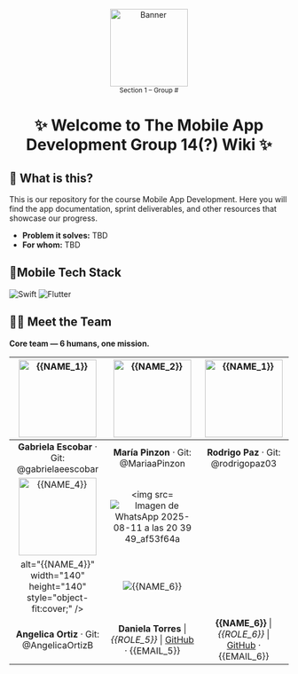 <!-- TITLE + HERO -->
<p align="center">
  <img src="https://github.com/user-attachments/assets/0565d8ce-d697-4191-a8bb-04fd4a7ca875" alt="Banner" width="140" />
  <br>
  <sub>Section 1 – Group #</sub>
</p>


<h1 align="center">✨ Welcome to The Mobile App Development Group 14(?) Wiki ✨</h1>


## 🧩 What is this?
This is our repository for the course Mobile App Development. Here you will find the app documentation, sprint deliverables, and other resources that showcase our progress. 
- **Problem it solves:** TBD
- **For whom:** TBD 
  

## 🧰Mobile Tech Stack
<p>
  <!-- Reemplaza iconos por los de tu stack -->
  <img alt="Swift" src="https://img.shields.io/badge/Swift-FA7343?logo=swift&logoColor=white" />
  <img alt="Flutter" src="https://img.shields.io/badge/Flutter-02569B?logo=flutter&logoColor=white" />

</p>


## 🧑‍🚀 Meet the Team

**Core team — 6 humans, one mission.**


| <img src="https://github.com/user-attachments/assets/51f0b43d-d745-4f37-83de-5077dedbf94f" alt="{{NAME_1}}" width="140" height="140" style="object-fit:cover;" /> |  <img src="https://github.com/user-attachments/assets/62667e04-4c70-4a0e-8089-81aef785ea4a" alt="{{NAME_2}}" width="140" height="140" style="object-fit:cover;" /> |  <img src="https://github.com/user-attachments/assets/baeaf06c-5259-494f-9425-4cae5d692b3f" alt="{{NAME_1}}" width="140" height="140" style="object-fit:cover;" /> |
|:--:|:--:|:--:|
| **Gabriela Escobar** · Git: @gabrielaeescobar |**María Pinzon** · Git: @MariaaPinzon | **Rodrigo Paz** · Git: @rodrigopaz03 |
| <img src="https://github.com/user-attachments/assets/a789ce67-f0f4-4ab0-a5bc-ce9c0cafe142" alt="{{NAME_4}}" width="140" height="140" style="object-fit:cover;" /> |  <img src=![Imagen de WhatsApp 2025-08-11 a las 20 39 49_af53f64a](https://github.com/user-attachments/assets/955b55bb-de83-4c61-a777-27fb6633176a)
 alt="{{NAME_4}}" width="140" height="140" style="object-fit:cover;" /> | ![{{NAME_6}}](https://placehold.co/140x140?text={{NAME_6}}) |
| **Angelica Ortiz**  · Git: @AngelicaOrtizB| **Daniela Torres**  \| _{{ROLE_5}}_  \| [GitHub]({{GITHUB_5}}) · {{EMAIL_5}} | **{{NAME_6}}**  \| _{{ROLE_6}}_  \| [GitHub]({{GITHUB_6}}) · {{EMAIL_6}} |
